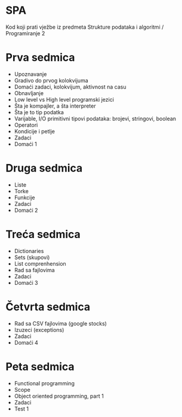 # SPA

Kod koji prati vježbe iz predmeta Strukture podataka i algoritmi / Programiranje 2

# Prva sedmica
- Upoznavanje
- Gradivo do prvog kolokvijuma
- Domaći zadaci, kolokvijum, aktivnost na casu
- Obnavljanje
- Low level vs High level programski jezici
- Šta je kompajler, a šta interpreter
- Šta je to tip podatka
- Varijable, I/O primitivni tipovi podataka: brojevi, stringovi, boolean
- Operatori
- Kondicije i petlje
- Zadaci
- Domaći 1

# Druga sedmica
- Liste
- Torke
- Funkcije
- Zadaci
- Domaći 2

# Treća sedmica
- Dictionaries
- Sets (skupovi)
- List comprenhension
- Rad sa fajlovima
- Zadaci
- Domaći 3

# Četvrta sedmica
- Rad sa CSV fajlovima (google stocks)
- Izuzeci (exceptions)
- Zadaci
- Domaći 4

# Peta sedmica
- Functional programming
- Scope
- Object oriented programming, part 1
- Zadaci
- Test 1
